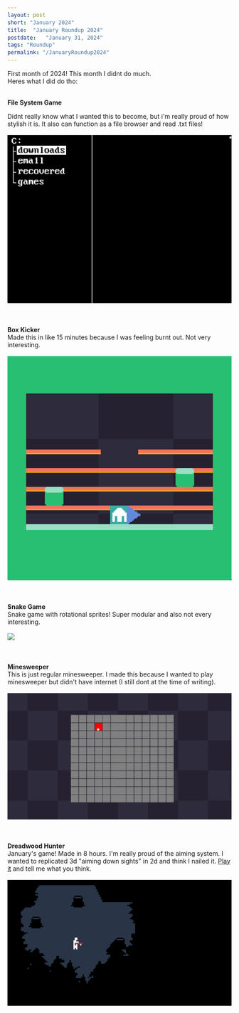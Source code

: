 ```yaml
---
layout: post
short: "January 2024"
title:  "January Roundup 2024"
postdate:   "January 31, 2024"
tags: "Roundup"
permalink: "/JanuaryRoundup2024"
---
```

First month of 2024! This month I didnt do much.<br>
Heres what I did do tho:<br><br>



**File System Game**<br>

Didnt really know what I wanted this to become, but i'm really proud of how stylish it is. It also can function as a file browser and read .txt files!
<br><br><img class="blogImg" src="/assets/blog/Jan2024/terminal.gif" /><br><br>
<br>

**Box Kicker**<br>
Made this in like 15 minutes because I was feeling burnt out. Not very interesting.
<br><br><img class="blogImg" src="/assets/blog/Jan2024/arcedey.gif" /><br><br>
<br>

**Snake Game**<br>
Snake game with rotational sprites! Super modular and also not every interesting. 
<br><br><img class="blogImg" src="/assets/blog/Jan2024/snake.gif" /><br><br>
<br>

**Minesweeper**<br>
This is just regular minesweeper. I made this because I wanted to play minesweeper but didn't have internet (I still dont at the time of writing).  
<br><img class="blogImg" src="/assets/blog/Jan2024/minesweeper.gif" /><br><br>
<br>

**Dreadwood Hunter**<br>
January's game! Made in 8 hours. I'm really proud of the aiming system. I wanted to replicated 3d "aiming down sights" in 2d and think I nailed it. [Play it](https://sirmilkman.itch.io/dreadwood-hunter) and tell me what you think. 
<br><br><img class="blogImg" src="/assets/blog/Jan2024/dreadwood.gif" /><br><br>
<br>






